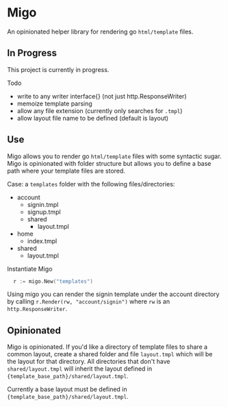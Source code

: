 # Migo
An opinionated helper library for rendering go `html/template` files.

## In Progress
This project is currently in progress.

Todo
- write to any writer interface{} (not just http.ResponseWriter)
- memoize template parsing
- allow any file extension (currently only searches for `.tmpl`)
- allow layout file name to be defined (default is layout)

## Use
Migo allows you to render go `html/template` files with some syntactic sugar. Migo is opinionated with folder structure but allows you to define a base path where your template files are stored.

Case: a `templates` folder with the following files/directories:

- account
  - signin.tmpl
  - signup.tmpl
  - shared
    - layout.tmpl
- home
  - index.tmpl
- shared
  - layout.tmpl


Instantiate Migo
```go
  r := migo.New("templates")
```

Using migo you can render the signin template under the account directory by calling `r.Render(rw, "account/signin")` where `rw` is an `http.ResponseWriter`.

## Opinionated
Migo is opinionated. If you'd like a directory of template files to share a common layout, create a shared folder and file `layout.tmpl` which will be the layout for that directory. All directories that don't have `shared/layout.tmpl` will inherit the layout defined in `{template_base_path}/shared/layout.tmpl`.

Currently a base layout must be defined in `{template_base_path}/shared/layout.tmpl`.
